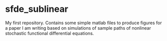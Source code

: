 # sfde_sublinear
My first repository. Contains some simple matlab files to produce figures for a paper I am writing based on simulations of sample paths of nonlinear stochastic functional differential equations.
